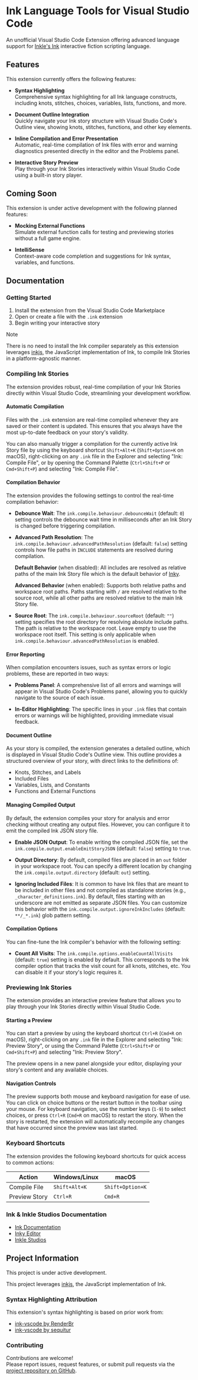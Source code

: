 # Ink Language Tools for Visual Studio Code

An unofficial Visual Studio Code Extension offering advanced language support for [Inkle's Ink](https://www.inklestudios.com/ink/) interactive fiction scripting language.

## Features
This extension currently offers the following features:

- **Syntax Highlighting**  
  Comprehensive syntax highlighting for all Ink language constructs, including knots, stitches, choices, variables, lists, functions, and more.

- **Document Outline Integration**  
  Quickly navigate your Ink story structure with Visual Studio Code's Outline view, showing knots, stitches, functions, and other key elements.

- **Inline Compilation and Error Presentation**  
  Automatic, real-time compilation of Ink files with error and warning diagnostics presented directly in the editor and the Problems panel.

- **Interactive Story Preview**  
  Play through your Ink Stories interactively within Visual Studio Code using a built-in story player.

## Coming Soon
This extension is under active development with the following planned features:

- **Mocking External Functions**  
  Simulate external function calls for testing and previewing stories without a full game engine.

- **IntelliSense**  
  Context-aware code completion and suggestions for Ink syntax, variables, and functions.

## Documentation

### Getting Started

1. Install the extension from the Visual Studio Code Marketplace
2. Open or create a file with the `.ink` extension
3. Begin writing your interactive story

> [!NOTE]
> There is no need to install the Ink compiler separately as this extension leverages [inkjs](https://github.com/y-lohse/inkjs), the JavaScript implementation of Ink, to compile Ink Stories in a platform-agnostic manner.

   
### Compiling Ink Stories

The extension provides robust, real-time compilation of your Ink Stories directly within Visual Studio Code, streamlining your development workflow.

#### Automatic Compilation

Files with the `.ink` extension are real-time compiled whenever they are saved or their content is updated. This ensures that you always have the most up-to-date feedback on your story's validity.

You can also manually trigger a compilation for the currently active Ink Story file by using the keyboard shortcut `Shift+Alt+K` (`Shift+Option+K` on macOS), right-clicking on any `.ink` file in the Explorer and selecting "Ink: Compile File", or by opening the Command Palette (`Ctrl+Shift+P` or `Cmd+Shift+P`) and selecting "Ink: Compile File".

#### Compilation Behavior

The extension provides the following settings to control the real-time compilation behavior:

-   **Debounce Wait**: The `ink.compile.behaviour.debounceWait` (default: `0`) setting controls the debounce wait time in milliseconds after an Ink Story is changed before triggering compilation.

-   **Advanced Path Resolution**: The `ink.compile.behaviour.advancedPathResolution` (default: `false`) setting controls how file paths in `INCLUDE` statements are resolved during compilation.

    **Default Behavior** (when disabled): All includes are resolved as relative paths of the main Ink Story file which is the default behavior of [Inky](https://github.com/inkle/inky).
    
    **Advanced Behavior** (when enabled): Supports both relative paths and workspace root paths. Paths starting with `/` are resolved relative to the source root, while all other paths are resolved relative to the main Ink Story file.

-   **Source Root**: The `ink.compile.behaviour.sourceRoot` (default: `""`) setting specifies the root directory for resolving absolute include paths. The path is relative to the workspace root. Leave empty to use the workspace root itself. This setting is only applicable when `ink.compile.behaviour.advancedPathResolution` is enabled.

#### Error Reporting

When compilation encounters issues, such as syntax errors or logic problems, these are reported in two ways:

-   **Problems Panel**: A comprehensive list of all errors and warnings will appear in Visual Studio Code's Problems panel, allowing you to quickly navigate to the source of each issue.
  
-   **In-Editor Highlighting**: The specific lines in your `.ink` files that contain errors or warnings will be highlighted, providing immediate visual feedback.

#### Document Outline

As your story is compiled, the extension generates a detailed outline, which is displayed in Visual Studio Code's Outline view. This outline provides a structured overview of your story, with direct links to the definitions of:

-   Knots, Stitches, and Labels
-   Included Files
-   Variables, Lists, and Constants
-   Functions and External Functions

#### Managing Compiled Output

By default, the extension compiles your story for analysis and error checking without creating any output files. However, you can configure it to emit the compiled Ink JSON story file.

-   **Enable JSON Output**: To enable writing the compiled JSON file, set the `ink.compile.output.enableEmitStoryJSON` (default: `false`) setting to `true`.
  
-   **Output Directory**: By default, compiled files are placed in an `out` folder in your workspace root. You can specify a different location by changing the `ink.compile.output.directory` (default: `out`) setting.
  
-   **Ignoring Included Files**: It is common to have Ink files that are meant to be included in other files and not compiled as standalone stories (e.g., `_character_definitions.ink`). By default, files starting with an underscore are not emitted as separate JSON files. You can customize this behavior with the `ink.compile.output.ignoreInkIncludes` (default: `**/_*.ink`) glob pattern setting.

#### Compilation Options

You can fine-tune the Ink compiler's behavior with the following setting:

-   **Count All Visits**: The `ink.compile.options.enableCountAllVisits` (default: `true`) setting is enabled by default. This corresponds to the Ink compiler option that tracks the visit count for all knots, stitches, etc. You can disable it if your story's logic requires it.   

### Previewing Ink Stories

The extension provides an interactive preview feature that allows you to play through your Ink Stories directly within Visual Studio Code.

#### Starting a Preview

You can start a preview by using the keyboard shortcut `Ctrl+R` (`Cmd+R` on macOS), right-clicking on any `.ink` file in the Explorer and selecting "Ink: Preview Story", or using the Command Palette (`Ctrl+Shift+P` or `Cmd+Shift+P`) and selecting "Ink: Preview Story".

The preview opens in a new panel alongside your editor, displaying your story's content and any available choices.

#### Navigation Controls

The preview supports both mouse and keyboard navigation for ease of use. You can click on choice buttons or the restart button in the toolbar using your mouse. For keyboard navigation, use the number keys (`1-9`) to select choices, or press `Ctrl+R` (`Cmd+R` on macOS) to restart the story. When the story is restarted, the extension will automatically recompile any changes that have occurred since the preview was last started.

### Keyboard Shortcuts

The extension provides the following keyboard shortcuts for quick access to common actions:

| Action        | Windows/Linux | macOS            |
| ------------- | ------------- | ---------------- |
| Compile File  | `Shift+Alt+K` | `Shift+Option+K` |
| Preview Story | `Ctrl+R`      | `Cmd+R`          |
  
### Ink & Inkle Studios Documentation

- [Ink Documentation](https://github.com/inkle/ink/tree/master/Documentation)
- [Inky Editor](https://github.com/inkle/inky)
- [Inkle Studios](https://www.inklestudios.com/ink/)

## Project Information

This project is under active development.

This project leverages [inkjs](https://github.com/y-lohse/inkjs), the JavaScript implementation of Ink.

### Syntax Highlighting Attribution

This extension's syntax highlighting is based on prior work from:
- [ink-vscode by RenderBr](https://github.com/RenderBr/ink-vscode)
- [ink-vscode by sequitur](https://github.com/sequitur/ink-vscode)

### Contributing

Contributions are welcome!  
Please report issues, request features, or submit pull requests via the [project repository on GitHub](https://github.com/bemisguided/vscode-ink-language-tools).
